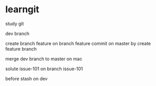 # learngit
study git

dev branch

create branch feature on branch feature
commit on master by create feature branch

merge dev branch to master on mac

solute issue-101 on branch issue-101

before stash on dev


